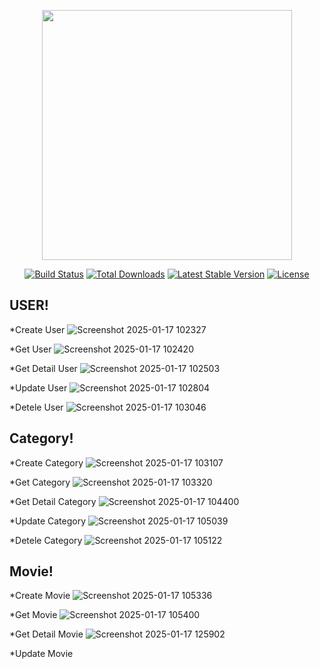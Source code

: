 <p align="center"><a href="https://laravel.com" target="_blank"><img src="https://raw.githubusercontent.com/laravel/art/master/logo-lockup/5%20SVG/2%20CMYK/1%20Full%20Color/laravel-logolockup-cmyk-red.svg" width="400"></a></p>

<p align="center">
<a href="https://travis-ci.org/laravel/framework"><img src="https://travis-ci.org/laravel/framework.svg" alt="Build Status"></a>
<a href="https://packagist.org/packages/laravel/framework"><img src="https://img.shields.io/packagist/dt/laravel/framework" alt="Total Downloads"></a>
<a href="https://packagist.org/packages/laravel/framework"><img src="https://img.shields.io/packagist/v/laravel/framework" alt="Latest Stable Version"></a>
<a href="https://packagist.org/packages/laravel/framework"><img src="https://img.shields.io/packagist/l/laravel/framework" alt="License"></a>
</p>


## USER!
*Create User
![Screenshot 2025-01-17 102327](https://github.com/user-attachments/assets/85c3fb10-3aae-474f-81d2-09fe72c8d151)


*Get User
![Screenshot 2025-01-17 102420](https://github.com/user-attachments/assets/141d2f1c-48f6-4db2-afa0-3d3a47bcae75)


*Get Detail User
![Screenshot 2025-01-17 102503](https://github.com/user-attachments/assets/82e982e0-0ae8-4339-b858-b31bb3e3429f)


*Update User
![Screenshot 2025-01-17 102804](https://github.com/user-attachments/assets/547ad208-21f8-4e32-a5ce-fd20c7b5ec03)


*Detele User
![Screenshot 2025-01-17 103046](https://github.com/user-attachments/assets/cc615748-ad35-4814-aca4-43c2bfd59f2e)



## Category!
*Create Category
![Screenshot 2025-01-17 103107](https://github.com/user-attachments/assets/ed782ec1-b131-4bd1-a7af-17aad4105f44)


*Get Category
![Screenshot 2025-01-17 103320](https://github.com/user-attachments/assets/e9d2826d-6c4c-40b1-b03c-f4d3dd3f956c)


*Get Detail Category
![Screenshot 2025-01-17 104400](https://github.com/user-attachments/assets/47736b39-3511-4ecd-8076-b890a330be70)


*Update Category
![Screenshot 2025-01-17 105039](https://github.com/user-attachments/assets/be4b2e0e-f68f-4b5c-98f9-db1b4cb2ae88)


*Detele Category
![Screenshot 2025-01-17 105122](https://github.com/user-attachments/assets/d1855baa-2ea8-4a7c-880c-f801e422fc80)


## Movie!
*Create Movie
![Screenshot 2025-01-17 105336](https://github.com/user-attachments/assets/ccb1ca31-d4b6-4682-94b2-9e08e781bf68)


*Get Movie
![Screenshot 2025-01-17 105400](https://github.com/user-attachments/assets/d76f9417-31ba-4ccd-9b2f-9e43198068b6)


*Get Detail Movie
![Screenshot 2025-01-17 125902](https://github.com/user-attachments/assets/81589d7d-ac5f-4785-9bef-2fa0012302a7)


*Update Movie





